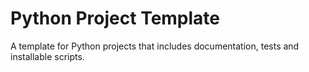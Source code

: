 # Python Project Template

A template for Python projects that includes documentation, tests and installable scripts.


